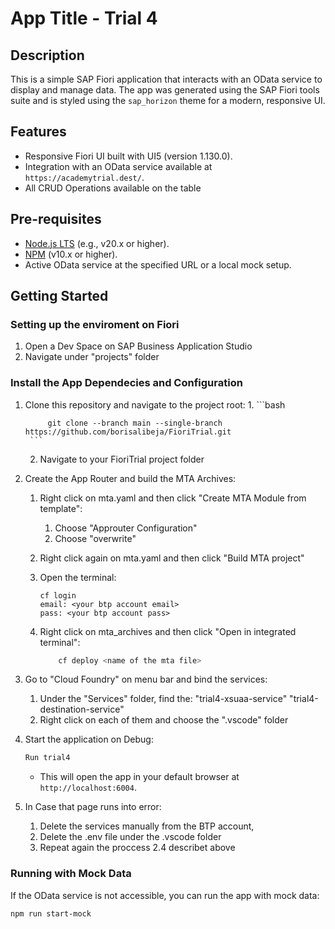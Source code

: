 # App Title - Trial 4

## Description
This is a simple SAP Fiori application that interacts with an OData service to display and manage data. The app was generated using the SAP Fiori tools suite and is styled using the `sap_horizon` theme for a modern, responsive UI.

## Features
- Responsive Fiori UI built with UI5 (version 1.130.0).
- Integration with an OData service available at `https://academytrial.dest/`.
- All CRUD Operations available on the table

## Pre-requisites
- [Node.js LTS](https://nodejs.org) (e.g., v20.x or higher).
- [NPM](https://www.npmjs.com/) (v10.x or higher).
- Active OData service at the specified URL or a local mock setup.

## Getting Started

### Setting up the enviroment on Fiori
1. Open a Dev Space on SAP Business Application Studio
2. Navigate under "projects" folder 

### Install the App Dependecies and Configuration
1. Clone this repository and navigate to the project root:
    1. 
        ```bash

            git clone --branch main --single-branch https://github.com/borisalibeja/FioriTrial.git
        ```
    2. Navigate to your FioriTrial project folder

2. Create the App Router and build the MTA Archives:
    
    1. Right click on mta.yaml and then click "Create MTA Module from template":
        
        1. Choose "Approuter Configuration"
        2. Choose "overwrite"
        
    2. Right click again on mta.yaml and then click "Build MTA project"
    3. Open the terminal:
        ```
        cf login
        email: <your btp account email>
        pass: <your btp account pass>
        ```
    4. Right click on mta_archives and then click "Open in integrated terminal":
        ```bash
            cf deploy <name of the mta file>
        ```
3. Go to "Cloud Foundry" on menu bar and bind the services:
    
    1. Under the "Services" folder, find the:
        "trial4-xsuaa-service"
        "trial4-destination-service"
    2. Right click on each of them and choose the ".vscode" folder

4. Start the application on Debug:
    ```bash
    Run trial4
    ```
    - This will open the app in your default browser at `http://localhost:6004`.
5. In Case that page runs into error:
    1. Delete the services manually from the BTP account, 
    2. Delete the .env file under the .vscode folder
    3. Repeat again the proccess 2.4 describet above

### Running with Mock Data
If the OData service is not accessible, you can run the app with mock data:
```bash
npm run start-mock
